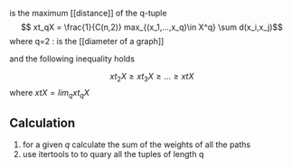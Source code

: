 is the maximum [[distance]] of the q-tuple 
$$ xt_qX = \frac{1}{C(n,2)} max_{(x_1,...,x_q)\in X^q} \sum d(x_i,x_j)$$
where q=2 : is the [[diameter of a graph]]

and the following inequality holds

$$ xt_2X \ge xt_3X \ge ... \ge xtX$$
where $xtX = lim_q xt_qX$


## Calculation

1) for a given $q$ calculate the sum of the weights of all the paths
2) use itertools to to quary all the tuples of length q